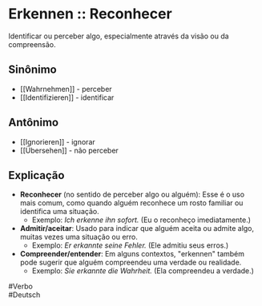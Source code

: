 # Erkennen :: Reconhecer
<!--SR:!2024-11-09,3,250-->
Identificar ou perceber algo, especialmente através da visão ou da compreensão.

## Sinônimo
- [[Wahrnehmen]] - perceber  
- [[Identifizieren]] - identificar  

## Antônimo
- [[Ignorieren]] - ignorar  
- [[Übersehen]] - não perceber  

## Explicação
- **Reconhecer** (no sentido de perceber algo ou alguém): Esse é o uso mais comum, como quando alguém reconhece um rosto familiar ou identifica uma situação.
	- Exemplo: *Ich erkenne ihn sofort.* (Eu o reconheço imediatamente.)
- **Admitir/aceitar**: Usado para indicar que alguém aceita ou admite algo, muitas vezes uma situação ou erro.
	- Exemplo: *Er erkannte seine Fehler.* (Ele admitiu seus erros.)
- **Compreender/entender**: Em alguns contextos, "erkennen" também pode sugerir que alguém compreendeu uma verdade ou realidade.
	- Exemplo: *Sie erkannte die Wahrheit.* (Ela compreendeu a verdade.)

#Verbo  
#Deutsch
